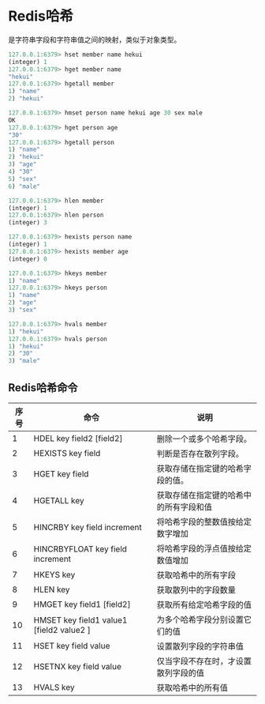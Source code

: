 # Redis哈希
是字符串字段和字符串值之间的映射，类似于对象类型。
```javascript
127.0.0.1:6379> hset member name hekui
(integer) 1
127.0.0.1:6379> hget member name
"hekui"
127.0.0.1:6379> hgetall member
1) "name"
2) "hekui"

127.0.0.1:6379> hmset person name hekui age 30 sex male
OK
127.0.0.1:6379> hget person age
"30"
127.0.0.1:6379> hgetall person
1) "name"
2) "hekui"
3) "age"
4) "30"
5) "sex"
6) "male"

127.0.0.1:6379> hlen member
(integer) 1
127.0.0.1:6379> hlen person
(integer) 3

127.0.0.1:6379> hexists person name
(integer) 1
127.0.0.1:6379> hexists member age
(integer) 0

127.0.0.1:6379> hkeys member
1) "name"
127.0.0.1:6379> hkeys person
1) "name"
2) "age"
3) "sex"

127.0.0.1:6379> hvals member
1) "hekui"
127.0.0.1:6379> hvals person
1) "hekui"
2) "30"
3) "male"
```
## Redis哈希命令

|序号|命令|说明|
|-|-|-|
|1|HDEL key field2 [field2]|删除一个或多个哈希字段。|
|2|HEXISTS key field	|判断是否存在散列字段。|
|3|HGET key field	|获取存储在指定键的哈希字段的值。|
|4|HGETALL key	|获取存储在指定键的哈希中的所有字段和值|
|5|HINCRBY key field increment	|将哈希字段的整数值按给定数字增加|
|6|HINCRBYFLOAT key field increment	|将哈希字段的浮点值按给定数值增加|
|7|HKEYS key	|获取哈希中的所有字段|
|8|HLEN key	|获取散列中的字段数量|
|9|HMGET key field1 [field2]	|获取所有给定哈希字段的值|
|10|HMSET key field1 value1 [field2 value2 ]	|为多个哈希字段分别设置它们的值|
|11|HSET key field value	|设置散列字段的字符串值|
|12|HSETNX key field value	|仅当字段不存在时，才设置散列字段的值|
|13|HVALS key	|获取哈希中的所有值|